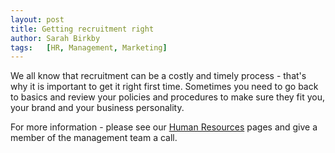 ```yaml
---
layout: post
title: Getting recruitment right
author: Sarah Birkby
tags:   [HR, Management, Marketing]
---
```


We all know that recruitment can be a costly and timely process - that's why it is important to get it right first time.
Sometimes you need to go back to basics and review your policies and procedures to make sure they fit you, your brand and your business personality.

For more information - please see our [Human Resources](/additional-services) pages and give a member of the management team a call.
